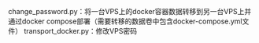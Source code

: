change_password.py：将一台VPS上的docker容器数据转移到另一台VPS上并通过docker compose部署（需要转移的数据卷中包含docker-compose.yml文件）
transport_docker.py：修改VPS密码

